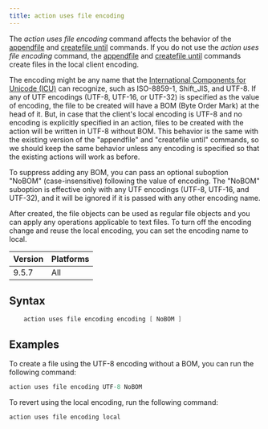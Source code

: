 ```yaml
---
title: action uses file encoding
---
```


The <i>action uses file encoding</i> command affects the behavior of the [appendfile](../file/appendfile.html) and [createfile until](../file/createfile-until.html) commands.
If you do not use the <i>action uses file encoding</i> command, the [appendfile](../file/appendfile.html) and [createfile until](../file/createfile-until.html) commands create files in the local client encoding.


The encoding might be any name that the [International Components for Unicode (ICU)](http://demo.icu-project.org/icu-bin/convexp) can recognize, such as ISO-8859-1, Shift_JIS, and UTF-8.
If any of UTF encodings (UTF-8, UTF-16, or UTF-32) is specified as the value of encoding, the file to be created will have a BOM (Byte Order Mark) at the head of it. But, in case that the client's local encoding is UTF-8 and no encoding is explicitly specified in an action, files to be created with the action will be written in UTF-8 without BOM. This behavior is the same with the existing version of the "appendfile" and "createfile until" commands, so we should keep the same behavior unless any encoding is specified so that the existing actions will work as before.

To suppress adding any BOM, you can pass an optional suboption "NoBOM" (case-insensitive) following the value of encoding. The "NoBOM" suboption is effective only with any UTF encodings (UTF-8, UTF-16, and UTF-32), and it will be ignored if it is passed with any other encoding name.

After created, the file objects can be used as regular file objects and you can apply any operations applicable to text files.
To turn off the encoding change and reuse the local encoding, you can set the encoding name to local.

Version | Platforms
--- | ---
9.5.7 | All

## Syntax

```actionscript
    action uses file encoding encoding [ NoBOM ]
```
	
## Examples

To create a file using the UTF-8 encoding without a BOM, you can run the following command:

```actionscript
action uses file encoding UTF-8 NoBOM
```

To revert using the local encoding, run the following command:

```actionscript
action uses file encoding local
```

